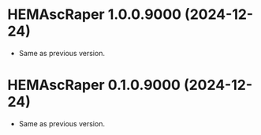 <!-- NEWS.md is maintained by https://cynkra.github.io/fledge, do not edit -->

# HEMAscRaper 1.0.0.9000 (2024-12-24)

- Same as previous version.


# HEMAscRaper 0.1.0.9000 (2024-12-24)

- Same as previous version.



